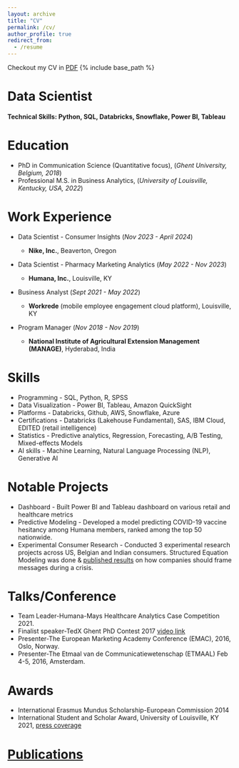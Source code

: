 ```yaml
---
layout: archive
title: "CV"
permalink: /cv/
author_profile: true
redirect_from:
  - /resume
---
```

Checkout my CV in [PDF](files/Goldi_Tewari_resume.pdf)
{% include base_path %}
# Data Scientist

#### Technical Skills: Python, SQL, Databricks, Snowflake, Power BI, Tableau

Education
======
* PhD in Communication Science (Quantitative focus), (_Ghent University, Belgium, 2018_)
* Professional M.S. in Business Analytics, (_University of Louisville, Kentucky, USA, 2022_)

Work Experience
======
* Data Scientist - Consumer Insights (_Nov 2023 - April 2024_)
  * **Nike, Inc.**, Beaverton, Oregon

* Data Scientist - Pharmacy Marketing Analytics (_May 2022 - Nov 2023_)
  *  **Humana, Inc.**, Louisville, KY

* Business Analyst (_Sept 2021 - May 2022_)
  *  **Workrede** (mobile employee engagement cloud platform), Louisville, KY

* Program Manager (_Nov 2018 - Nov 2019_)
  *  **National Institute of Agricultural Extension Management (MANAGE)**, Hyderabad, India

Skills
======
* Programming - SQL, Python, R, SPSS
* Data Visualization - Power BI, Tableau, Amazon QuickSight
* Platforms - Databricks, Github, AWS, Snowflake, Azure
* Certifications - Databricks (Lakehouse Fundamental), SAS, IBM Cloud, EDITED (retail intelligence)
* Statistics - Predictive analytics, Regression, Forecasting, A/B Testing, Mixed-effects Models
* AI skills - Machine Learning, Natural Language Processing (NLP), Generative AI

Notable Projects
======
* Dashboard - Built Power BI and Tableau dashboard on various retail and healthcare metrics
* Predictive Modeling - Developed a model predicting COVID-19 vaccine hesitancy among Humana members, ranked among the top 50 nationwide.
* Experimental Consumer Research - Conducted 3 experimental research projects across US, Belgian and Indian consumers. Structured Equation Modeling was done & [published results](https://research.ugent.be/web/person/goldi-tewari-0/publications/en) on how companies should frame messages during a crisis.

Talks/Conference 
======
* Team Leader-Humana-Mays Healthcare Analytics Case Competition 2021.
* Finalist speaker-TedX Ghent PhD Contest 2017 [video link](https://www.youtube.com/watch?v=I4zH7b1dqTE)
* Presenter-The European Marketing Academy Conference (EMAC), 2016, Oslo, Norway.
* Presenter-The Etmaal van de Communicatiewetenschap (ETMAAL) Feb 4-5, 2016, Amsterdam.

Awards
======
* International Erasmus Mundus Scholarship-European Commission 2014
* International Student and Scholar Award, University of Louisville, KY 2021, [press coverage](https://www.uoflnews.com/post/uofltoday/uofl-student-awards-winners-celebrated-during-23rd-annual-ceremony/)

[Publications](https://scholar.google.com/citations?user=4PJPp0QAAAAJ&hl=en)
======
